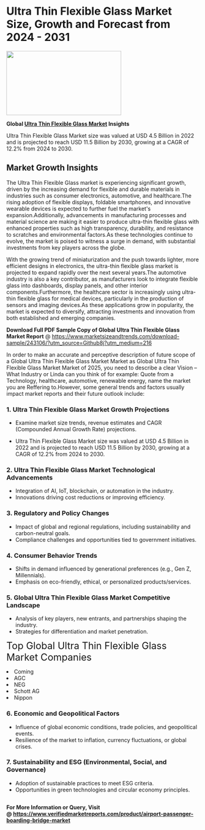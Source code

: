 <H1>Ultra Thin Flexible Glass Market Size, Growth and Forecast from 2024 - 2031</H1><img class="aligncenter size-medium wp-image-584254" src="https://thirdeyenews.in/wp-content/uploads/2024/09/Global-Market-Research-300x168.jpeg" alt="" width="300" height="168" /><p><strong>Global&nbsp;<a href="https://www.marketsizeandtrends.com/download-sample/243106/?utm_source=Github8j?utm_medium=216">Ultra Thin Flexible Glass Market</a> Insights</strong></p><p>Ultra Thin Flexible Glass Market size was valued at USD 4.5 Billion in 2022 and is projected to reach USD 11.5 Billion by 2030, growing at a CAGR of 12.2% from 2024 to 2030.</p><p><h2>Market Growth Insights</h2> <p>The Ultra Thin Flexible Glass market is experiencing significant growth, driven by the increasing demand for flexible and durable materials in industries such as consumer electronics, automotive, and healthcare.The rising adoption of flexible displays, foldable smartphones, and innovative wearable devices is expected to further fuel the market's expansion.Additionally, advancements in manufacturing processes and material science are making it easier to produce ultra-thin flexible glass with enhanced properties such as high transparency, durability, and resistance to scratches and environmental factors.As these technologies continue to evolve, the market is poised to witness a surge in demand, with substantial investments from key players across the globe.</p> <p>With the growing trend of miniaturization and the push towards lighter, more efficient designs in electronics, the ultra-thin flexible glass market is projected to expand rapidly over the next several years.The automotive industry is also a key contributor, as manufacturers look to integrate flexible glass into dashboards, display panels, and other interior components.Furthermore, the healthcare sector is increasingly using ultra-thin flexible glass for medical devices, particularly in the production of sensors and imaging devices.As these applications grow in popularity, the market is expected to diversify, attracting investments and innovation from both established and emerging companies.</p> <p><span class=""><strong>Download Full PDF Sample Copy of Global Ultra Thin Flexible Glass Market Report</strong> @ <a href="https://www.marketsizeandtrends.com/download-sample/243106/?utm_source=Github8j?utm_medium=216" target="_blank">https://www.marketsizeandtrends.com/download-sample/243106/?utm_source=Github8j?utm_medium=216</a></span></p><p>In order to make an accurate and perceptive description of future scope of a Global&nbsp;Ultra Thin Flexible Glass Market Market as Global&nbsp;Ultra Thin Flexible Glass Market Market of 2025, you need to describe a clear Vision &ndash; What Industry or Linda can you think of for example: Quote from a Technology, healthcare, automotive, renewable energy, name the market you are Reffering to.However, some general trends and factors usually impact market reports and their future outlook include:</p><h3>1.&nbsp;<strong>Ultra Thin Flexible Glass Market Growth Projections</strong></h3><ul><li>Examine market size trends, revenue estimates and CAGR (Compounded Annual Growth Rate) projections.</li><li><p>Ultra Thin Flexible Glass Market size was valued at USD 4.5 Billion in 2022 and is projected to reach USD 11.5 Billion by 2030, growing at a CAGR of 12.2% from 2024 to 2030.</p></li></ul><h3>2.&nbsp;<strong>Ultra Thin Flexible Glass Market Technological Advancements</strong></h3><ul><li>Integration of AI, IoT, blockchain, or automation in the industry.</li><li>Innovations driving cost reductions or improving efficiency.</li></ul><h3>3.&nbsp;<strong>Regulatory and Policy Changes</strong></h3><ul><li>Impact of global and regional regulations, including sustainability and carbon-neutral goals.</li><li>Compliance challenges and opportunities tied to government initiatives.</li></ul><h3>4.&nbsp;<strong>Consumer Behavior Trends</strong></h3><ul><li>Shifts in demand influenced by generational preferences (e.g., Gen Z, Millennials).</li><li>Emphasis on eco-friendly, ethical, or personalized products/services.</li></ul><h3>5.&nbsp;<strong>Global Ultra Thin Flexible Glass Market Competitive Landscape</strong></h3><ul><li>Analysis of key players, new entrants, and partnerships shaping the industry.</li><li>Strategies for differentiation and market penetration.</li></ul><p data-pm-slice="1 1 []"><span style="color: inherit; font-family: inherit; font-size: 25px;">Top Global Ultra Thin Flexible Glass Market Companies</span></p><div class="" data-test-id=""><p><li>Coming</li><li> AGC</li><li> NEG</li><li> Schott AG</li><li> Nippon</li></p></div><h3>6.&nbsp;<strong>Economic and Geopolitical Factors</strong></h3><ul><li>Influence of global economic conditions, trade policies, and geopolitical events.</li><li>Resilience of the market to inflation, currency fluctuations, or global crises.</li></ul><h3>7.&nbsp;<strong>Sustainability and ESG (Environmental, Social, and Governance)</strong></h3><ul><li>Adoption of sustainable practices to meet ESG criteria.</li><li>Opportunities in green technologies and circular economy principles.</li></ul><h2><strong style="font-size: 14px;">For More Information or Query, Visit @&nbsp;</strong><a style="background-color: #ffffff; font-size: 14px;" href="https://www.marketsizeandtrends.com/report/ultra-thin-flexible-glass-market/" target="_blank">https://www.verifiedmarketreports.com/product/airport-passenger-boarding-bridge-market</a></h2>